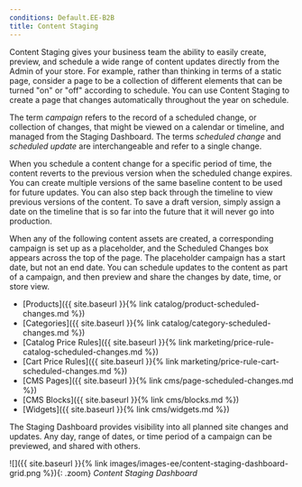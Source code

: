 ```yaml
---
conditions: Default.EE-B2B
title: Content Staging
---
```


Content Staging gives your business team the ability to easily create, preview, and schedule a wide range of content updates directly from the Admin of your store. For example, rather than thinking in terms of a static page, consider a page to be a collection of different elements that can be turned "on" or "off" according to schedule. You can use Content Staging to create a page that changes automatically throughout the year on schedule.

The term _campaign_ refers to the record of a scheduled change, or collection of changes, that might be viewed on a calendar or timeline, and managed from the Staging Dashboard. The terms _scheduled change_ and _scheduled update_ are interchangeable and refer to a single change.

When you schedule a content change for a specific period of time, the content reverts to the previous version when the scheduled change expires. You can create multiple versions of the same baseline content to be used for future updates. You can also step back through the timeline to view previous versions of the content. To save a draft version, simply assign a date on the timeline that is so far into the future that it will never go into production.

When any of the following content assets are created, a corresponding campaign is set up as a placeholder, and the Scheduled Changes box appears across the top of the page. The placeholder campaign has a start date, but not an end date. You can schedule updates to the content as part of a campaign, and then preview and share the changes by date, time, or store view.

- [Products]({{ site.baseurl }}{% link catalog/product-scheduled-changes.md %})
- [Categories]({{ site.baseurl }}{% link catalog/category-scheduled-changes.md %})
- [Catalog Price Rules]({{ site.baseurl }}{% link marketing/price-rule-catalog-scheduled-changes.md %})
- [Cart Price Rules]({{ site.baseurl }}{% link marketing/price-rule-cart-scheduled-changes.md %})
- [CMS Pages]({{ site.baseurl }}{% link cms/page-scheduled-changes.md %})
- [CMS Blocks]({{ site.baseurl }}{% link cms/blocks.md %})
- [Widgets]({{ site.baseurl }}{% link cms/widgets.md %})

The Staging Dashboard provides visibility into all planned site changes and updates. Any day, range of dates, or time period of a campaign can be previewed, and shared with others.

![]({{ site.baseurl }}{% link images/images-ee/content-staging-dashboard-grid.png %}){: .zoom}
_Content Staging Dashboard_

